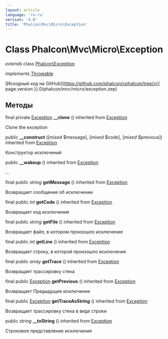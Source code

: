 ```yaml
---
layout: article
language: 'ru-ru'
version: '4.0'
title: 'Phalcon\Mvc\Micro\Exception'
---
```

# Class **Phalcon\Mvc\Micro\Exception**

*extends* class [Phalcon\Exception](Phalcon_Exception)

*implements* [Throwable](https://php.net/manual/en/class.throwable.php)

[Исходный код на GitHub](https://github.com/phalcon/cphalcon/tree/v{{ page.version }}.0/phalcon/mvc/micro/exception.zep)

## Методы

final private [Exception](https://php.net/manual/en/class.exception.php) **__clone** () inherited from [Exception](https://php.net/manual/en/class.exception.php)

Clone the exception

public **__construct** ([*mixed* $message], [*mixed* $code], [*mixed* $previous]) inherited from [Exception](https://php.net/manual/en/class.exception.php)

Конструктор исключений

public **__wakeup** () inherited from [Exception](https://php.net/manual/en/class.exception.php)

...

final public *string* **getMessage** () inherited from [Exception](https://php.net/manual/en/class.exception.php)

Возвращает сообщение об исключении

final public *int* **getCode** () inherited from [Exception](https://php.net/manual/en/class.exception.php)

Возвращает код исключения

final public *string* **getFile** () inherited from [Exception](https://php.net/manual/en/class.exception.php)

Возвращает файл, в котором произошло исключение

final public *int* **getLine** () inherited from [Exception](https://php.net/manual/en/class.exception.php)

Возвращает строку, в которой произошло исключение

final public *array* **getTrace** () inherited from [Exception](https://php.net/manual/en/class.exception.php)

Возвращает трассировку стека

final public [Exception](https://php.net/manual/en/class.exception.php) **getPrevious** () inherited from [Exception](https://php.net/manual/en/class.exception.php)

Возвращает Предыдущее исключение

final public [Exception](https://php.net/manual/en/class.exception.php) **getTraceAsString** () inherited from [Exception](https://php.net/manual/en/class.exception.php)

Возвращает трассировку стека в виде строки

public *string* **__toString** () inherited from [Exception](https://php.net/manual/en/class.exception.php)

Строковое представление исключения